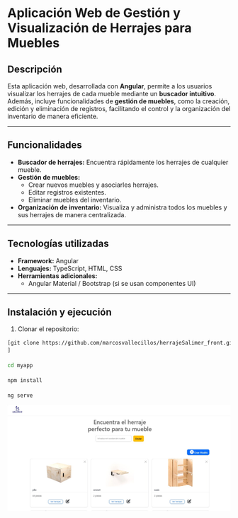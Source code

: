 # Aplicación Web de Gestión y Visualización de Herrajes para Muebles

## Descripción

Esta aplicación web, desarrollada con **Angular**, permite a los usuarios visualizar los herrajes de cada mueble mediante un **buscador intuitivo**. Además, incluye funcionalidades de **gestión de muebles**, como la creación, edición y eliminación de registros, facilitando el control y la organización del inventario de manera eficiente.

---

## Funcionalidades

- **Buscador de herrajes:** Encuentra rápidamente los herrajes de cualquier mueble.  
- **Gestión de muebles:**
  - Crear nuevos muebles y asociarles herrajes.
  - Editar registros existentes.
  - Eliminar muebles del inventario.  
- **Organización de inventario:** Visualiza y administra todos los muebles y sus herrajes de manera centralizada.

---

## Tecnologías utilizadas

- **Framework:** Angular  
- **Lenguajes:** TypeScript, HTML, CSS  
- **Herramientas adicionales:**  
  - Angular Material / Bootstrap (si se usan componentes UI)  


---

## Instalación y ejecución

1. Clonar el repositorio:

```bash
[git clone https://github.com/marcosvallecillos/herrajeSalimer_front.git
]

cd myapp

npm install

ng serve

```

![Descripción de la imagen](myapp/public/images/herrajeSalimer.jpeg)



